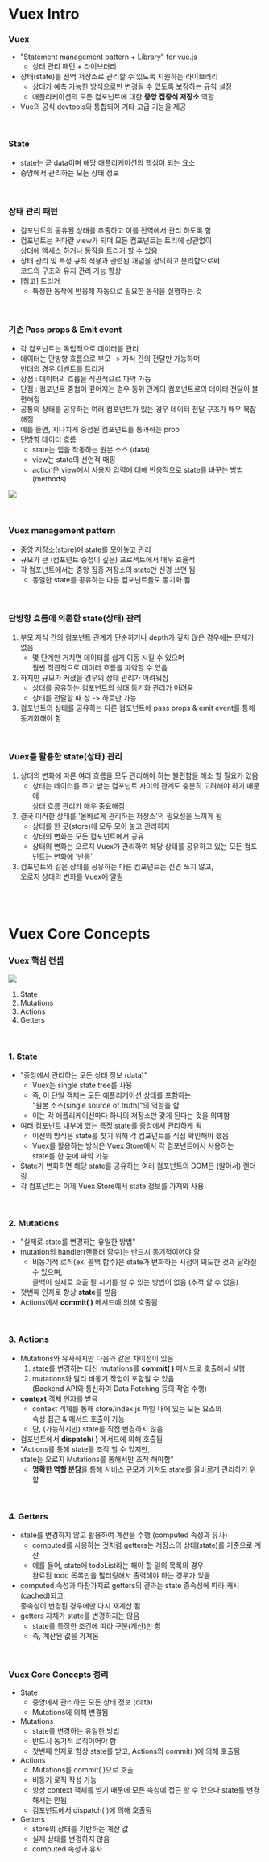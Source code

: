 # Vuex Intro

### Vuex

- "Statement management pattern + Library" for vue.js
  - 상태 관리 패턴 + 라이브러리
- 상태(state)를 전역 저장소로 관리할 수 있도록 지원하는 라이브러리
  - 상태가 예측 가능한 방식으로만 변경될 수 있도록 보장하는 규칙 설정
  - 애플리케이션의 모든 컴포넌트에 대한 **중앙 집중식 저장소** 역할
- Vue의 공식 devtools와 통합되어 기타 고급 기능을 제공

<br>

### State

- state는 곧 data이며 해당 애플리케이션의 핵심이 되는 요소
- 중앙에서 관리하는 모든 상태 정보

<br>

### 상태 관리 패턴

- 컴포넌트의 공유된 상태를 추출하고 이를 전역에서 관리 하도록 함
- 컴포넌트는 커다란 view가 되며 모든 컴포넌트는 트리에 상관없이 <br>상태에 액세스 하거나 동작을 트리거 할 수 있음
- 상태 관리 및 특정 규칙 적용과 관련된 개념을 정의하고 분리함으로써 <br>코드의 구조와 유지 관리 기능 향상
- [참고] 트리거
  - 특정한 동작에 반응해 자동으로 필요한 동작을 실행하는 것

<br>

### 기존 Pass props & Emit event

- 각 컴포넌트는 독립적으로 데이터를 관리
- 데이터는 단방향 흐름으로 부모 -> 자식 간의 전달만 가능하며 <br>반대의 경우 이벤트를 트리거
- 장점 : 데이터의 흐름을 직관적으로 파악 가능
- 단점 : 컴포넌트 중첩이 깊어지는 경우 동위 관계의 컴포넌트로의 데이터 전달이 불편해짐
- 공통의 상태를 공유하는 여러 컴포넌트가 있는 경우 데이터 전달 구조가 매우 복잡해짐
- 예를 들면, 지나치게 중첩된 컴포넌트를 통과하는 prop
- 단방향 데이터 흐름
  - state는 앱을 작동하는 원본 소스 (data)
  - view는 state의 선언적 매핑
  - action은 view에서 사용자 입력에 대해 반응적으로 state를 바꾸는 방법 (methods)

![](https://vuex.vuejs.org/flow.png)

<br>

### Vuex management pattern

- 중앙 저장소(store)에 state를 모아놓고 관리
- 규모가 큰 (컴포넌트 중첩이 깊은) 프로젝트에서 매우 효율적
- 각 컴포넌트에서는 중앙 집중 저장소의 state만 신경 쓰면 됨
  - 동일한 state를 공유하는 다른 컴포넌트들도 동기화 됨

<br>

### 단방향 흐름에 의존한 state(상태) 관리

1. 부모 자식 간의 컴포넌트 관계가 단순하거나 depth가 깊지 않은 경우에는 문제가 없음
   - 몇 단계만 거치면 데이터를 쉽게 이동 시킬 수 있으며 <br>훨씬 직관적으로 데이터 흐름을 파악할 수 있음
2. 하지만 규모가 커졌을 경우의 상태 관리가 어려워짐
   - 상태를 공유하는 컴포넌트의 상태 동기화 관리가 어려움
   - 상태를 전달할 때 상 -> 하로만 가능
3. 컴포넌트의 상태를 공유하는 다른 컴포넌트에 pass props & emit event를 통해 동기화해야 함

<br>

### Vuex를 활용한 state(상태) 관리

1. 상태의 변화에 따른 여러 흐름을 모두 관리해야 하는 불편함을 해소 할 필요가 있음
   - 상태는 데이터를 주고 받는 컴포넌트 사이의 관계도 충분히 고려해야 하기 때문에 <br>상태 흐름 관리가 매우 중요해짐
2. 결국 이러한 상태를 '올바르게 관리하는 저장소'의 필요성을 느끼게 됨
   - 상태를 한 곳(store)에 모두 모아 놓고 관리하자
   - 상태의 변화는 모든 컴포넌트에서 공유
   - 상태의 변화는 오로지 Vuex가 관리하여 해당 상태를 공유하고 있는 모든 컴포넌트는 변화에 '반응'
3. 컴포넌트와 같은 상태를 공유하는 다른 컴포넌트는 신경 쓰지 않고, <br>오로지 상태의 변화를 Vuex에 알림

<br>

<br>

# Vuex Core Concepts

### Vuex 핵심 컨셉

![](https://vuex.vuejs.org/vuex.png)

1. State
2. Mutations
3. Actions
4. Getters

<br>

### 1. State

- "중앙에서 관리하는 모든 상태 정보 (data)"
  - Vuex는 single state tree를 사용
  - 즉, 이 단일 객체는 모든 애플리케이션 상태를 포함하는 <br>"원본 소스(single source of truth)"의 역할을 함
  - 이는 각 애플리케이션마다 하나의 저장소만 갖게 된다는 것을 의미함
- 여러 컴포넌트 내부에 있는 특정 state를 중앙에서 관리하게 됨
  - 이전의 방식은 state를 찾기 위해 각 컴포넌트를 직접 확인해야 했음
  - Vuex를 활용하는 방식은 Vuex Store에서 각 컴포넌트에서 사용하는 <br>state를 한 눈에 파악 가능
- State가 변화하면 해당 state를 공유하는 여러 컴포넌트의 DOM은 (알아서) 렌더링
- 각 컴포넌트는 이제 Vuex Store에서 state 정보를 가져와 사용

<br>

### 2. Mutations

- "실제로 state를 변경하는 유일한 방법"
- mutation의 handler(핸들러 함수)는 반드시 동기적이어야 함
  - 비동기적 로직(ex. 콜백 함수)은 state가 변화하는 시점이 의도한 것과 달라질 수 있으며, <br>콜백이 실제로 호출 될 시기를 알 수 있는 방법이 없음 (추적 할 수 없음)
- 첫번째 인자로 항상 **state**를 받음
- Actions에서 **commit( )** 메서드에 의해 호출됨

<br>

### 3. Actions

- Mutations와 유사하지만 다음과 같은 차이점이 있음
  1. state를 변경하는 대신 mutations를 **commit( )** 메서드로 호출해서 실행
  2. mutations와 달리 비동기 작업이 포함될 수 있음<br>(Backend API와 통신하여 Data Fetching 등의 작업 수행)
- **context** 객체 인자를 받음
  - context 객체를 통해 store/index.js 파일 내에 있는 모든 요소의 <br>속성 접근 & 메서드 호출이 가능
  - 단, (가능하지만) state를 직접 변경하지 않음
- 컴포넌트에서 **dispatch( )** 메서드에 의해 호출됨
- "Actions를 통해 state를 조작 할 수 있지만, <br>state는 오로지 Mutations를 통해서만 조작 해야함"
  - **명확한 역할 분담**을 통해 서비스 규모가 커져도 state를 올바르게 관리하기 위함

<br>

### 4. Getters

- state를 변경하지 않고 활용하여 계산을 수행 (computed 속성과 유사)
  - computed를 사용하는 것처럼 getters는 저장소의 상태(state)를 기준으로 계산
  - 예를 들어, state에 todoList라는 해야 할 일의 목록의 경우<br>완료된 todo 목록만을 필터링해서 출력해야 하는 경우가 있음
- computed 속성과 마찬가지로 getters의 결과는 state 종속성에 따라 캐시(cached)되고, <br>종속성이 변경된 경우에만 다시 재계산 됨
- getters 자체가 state를 변경하지는 않음
  - state를 특정한 조건에 따라 구분(계산)만 함
  - 즉, 계산된 값을 가져옴

<br>

### Vuex Core Concepts 정리

- State
  - 중앙에서 관리하는 모든 상태 정보 (data)
  - Mutations에 의해 변경됨
- Mutations
  - state를 변경하는 유일한 방법
  - 반드시 동기적 로직이어야 함
  - 첫번째 인자로 항상 state를 받고, Actions의 commit( )에 의해 호출됨
- Actions
  - Mutations를 commit( )으로 호출
  - 비동기 로직 작성 가능
  - 항상 context 객체를 받기 때문에 모든 속성에 접근 할 수 있으나 state를 변경해서는 안됨
  - 컴포넌트에서 dispatch( )에 의해 호출됨
- Getters
  - store의 상태를 기반하는 계산 값
  - 실제 상태를 변경하지 않음
  - computed 속성과 유사

<br>

<br>
